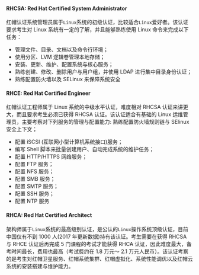 #### RHCSA: Red Hat Certified System Administrator

红帽认证系统管理员属于`Linux`系统的初级认证，比较适合`Linux`爱好者。该认证要求考生对 Linux 系统有一定的了解，并且能够熟练使用 Linux 命令来完成以下任务：

- 管理文件、目录、文档以及命令行环境；
- 使用分区、LVM 逻辑卷管理本地存储；
- 安装、更新、维护、配置系统与核心服务；
- 熟练创建、修改、删除用户与用户组，并使用 LDAP 进行集中目录身份认证；
- 熟练配置防火墙以及 SELinux 来保障系统安全

#### RHCE: Red Hat Certified Engineer

红帽认证工程师属于 Linux 系统的中级水平认证，难度相对 RHCSA 认证来讲更大，而且要求考生必须已获得 RHCSA 认证。该认证适合有基础的 Linux 运维管理员，主要考察对下列服务的管理与配置能力:
熟练配置防火墙规则链与 SElinux 安全上下文；

- 配置 iSCSI (互联网小型计算机系统接口)服务；
- 编写 Shell 脚本来批量创建用户、自动完成系统的维护任务；
- 配置 HTTP/HTTPS 网络服务；
- 配置 FTP 服务；
- 配置 NFS 服务；
- 配置 SMB 服务；
- 配置 SMTP 服务；
- 配置 SSH 服务；
- 配置 NTP 服务

#### RHCA: Red Hat Certified Architect

架构师属于`Linux`系统的最高级别认证，是公认的`Linux`操作系统顶级认证，目前中国仅有不到 1000 人(2017 年更新数据)持有该认证。考生需要在获得 RHCSA 与 RHCE 认证后再完成 5 门课程的考试才能获得 RHCA 认证，因此难度最大，备考时间最长，费用也最高（考试费约在 1.8 万元～ 2.1 万元人民币）。该认证考察的是考生对红帽卫星服务、红帽系统集群、红帽虚拟化、系统性能调优以及红帽云系统的安装搭建与维护能力。
